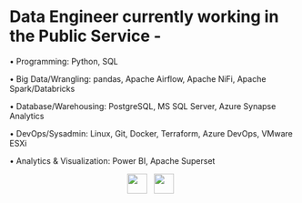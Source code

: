 # Data Engineer currently working in the Public Service -

• Programming: Python, SQL

• Big Data/Wrangling: pandas, Apache Airflow, Apache NiFi, Apache Spark/Databricks

• Database/Warehousing: PostgreSQL, MS SQL Server, Azure Synapse Analytics

• DevOps/Sysadmin: Linux, Git, Docker, Terraform, Azure DevOps, VMware ESXi

• Analytics & Visualization: Power BI, Apache Superset

<p align="center">
    <a href="mailto:golam.rashed@outlook.com"><img height="35" src="https://raw.githubusercontent.com/MGRashed/MGRashed/master/gmail_logo.svg"></a>&nbsp;&nbsp;
    <a href="https://www.linkedin.com/in/golamrashed"><img height="35" src="https://raw.githubusercontent.com/MGRashed/MGRashed/master/linkedin_logo.svg"></a>&nbsp;&nbsp;
</p>
